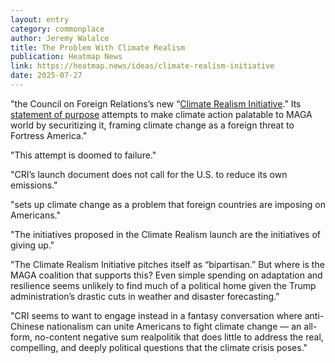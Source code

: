 ```yaml
---
layout: entry
category: commonplace
author: Jeremy Walalce
title: The Problem With Climate Realism
publication: Heatmap News
link: https://heatmap.news/ideas/climate-realism-initiative
date: 2025-07-27
---
```


"the Council on Foreign Relations’s new “[Climate Realism Initiative](https://www.cfr.org/event/climate-realism-initiative-launch).” Its [statement of purpose](https://www.cfr.org/article/we-need-fresh-approach-climate-policy-its-time-climate-realism) attempts to make climate action palatable to MAGA world by securitizing it, framing climate change as a foreign threat to Fortress America."

"This attempt is doomed to failure."

"CRI’s launch document does not call for the U.S. to reduce its own emissions."

"sets up climate change as a problem that foreign countries are imposing on Americans."

"The initiatives proposed in the Climate Realism launch are the initiatives of giving up."

"The Climate Realism Initiative pitches itself as “bipartisan.” But where is the MAGA coalition that supports this? Even simple spending on adaptation and resilience seems unlikely to find much of a political home given the Trump administration’s drastic cuts in weather and disaster forecasting."

"CRI seems to want to engage instead in a fantasy conversation where anti-Chinese nationalism can unite Americans to fight climate change — an all-form, no-content negative sum realpolitik that does little to address the real, compelling, and deeply political questions that the climate crisis poses."

